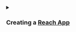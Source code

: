 <details>
<summary>
<h3>

Creating a [Reach App](https://docs.reach.sh/rsh/module/#rsh_Reach.App)

</h3>
</summary>
<p>

**Reach.App** will contain all the code that we will need to create our contract.
> Let's add this into an `index.rsh` file.
```javascript
'reach 0.1';

export const main = Reach.App(() => {
    //setoptions
})

init();
```
***Let's go through the code to see what is happening.***
+ `reach 0.1;` indicates that this is a Reach program. You'll always have this at the top of every program.

+ `export const main` defines the main export from the program. When you compile, this is what the compiler will look at.

+  `init()` marks the deployment of the Reach program, which allows the program to start doing things.

</p>
</details>